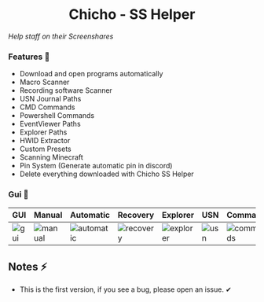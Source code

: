<h1 align="center"> Chicho - SS Helper </h1>

_Help staff on their Screenshares_

### Features 🚀
* Download and open programs automatically
* Macro Scanner
* Recording software Scanner
* USN Journal Paths
* CMD Commands
* Powershell Commands
* EventViewer Paths
* Explorer Paths
* HWID Extractor
* Custom Presets
* Scanning Minecraft
* Pin System (Generate automatic pin in discord)
* Delete everything downloaded with Chicho SS Helper

### Gui 🌌

| GUI | Manual | Automatic | Recovery | Explorer | USN | Commands | Regedit | EventViewer
| ------------- | ------------- | ------------- | ------------- | ------------- | ------------- | ------------- | ------------- | ------------- |
| ![gui](https://i.imgur.com/QzV2q9R.png) | ![manual](https://i.imgur.com/nDixieg.png) |  ![automatic](https://i.imgur.com/RZ2bfik.png) | ![recovery](https://i.imgur.com/DfiZ7vN.png) | ![explorer](https://i.imgur.com/23zase0.png) | ![usn](https://i.imgur.com/UwdJWEr.png) | ![commands](https://i.imgur.com/MN0yPzW.png) | ![regedit](https://i.imgur.com/aujW7xh.png) | ![eventvwr](https://i.imgur.com/kNC4d64.png) |


## Notes ⚡
* This is the first version, if you see a bug, please open an issue. ✔

